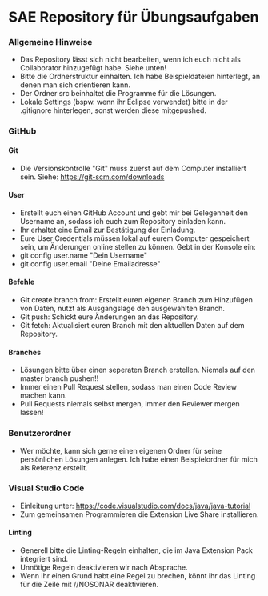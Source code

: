 # SAE Repository für Übungsaufgaben

### Allgemeine Hinweise

- Das Repository lässt sich nicht bearbeiten, wenn ich euch nicht als Collaborator hinzugefügt habe. Siehe unten!
- Bitte die Ordnerstruktur einhalten. Ich habe Beispieldateien hinterlegt, an denen man sich orientieren kann.
- Der Ordner src beinhaltet die Programme für die Lösungen.
- Lokale Settings (bspw. wenn ihr Eclipse verwendet) bitte in der .gitignore hinterlegen, sonst werden diese mitgepushed.

### GitHub

#### Git

- Die Versionskontrolle "Git" muss zuerst auf dem Computer installiert sein. Siehe: https://git-scm.com/downloads

#### User

- Erstellt euch einen GitHub Account und gebt mir bei Gelegenheit den Username an, sodass ich euch zum Repository einladen kann.
- Ihr erhaltet eine Email zur Bestätigung der Einladung.
- Eure User Credentials müssen lokal auf eurem Computer gespeichert sein, um Änderungen online stellen zu können. Gebt in der Konsole ein:
- git config user.name "Dein Username"
- git config user.email "Deine Emailadresse"

#### Befehle

- Git create branch from: Erstellt euren eigenen Branch zum Hinzufügen von Daten, nutzt als Ausgangslage den ausgewählten Branch.
- Git push: Schickt eure Änderungen an das Repository.
- Git fetch: Aktualisiert euren Branch mit den aktuellen Daten auf dem Repository.

#### Branches

- Lösungen bitte über einen seperaten Branch erstellen. Niemals auf den master branch pushen!!
- Immer einen Pull Request stellen, sodass man einen Code Review machen kann.
- Pull Requests niemals selbst mergen, immer den Reviewer mergen lassen!

### Benutzerordner

- Wer möchte, kann sich gerne einen eigenen Ordner für seine persönlichen Lösungen anlegen. Ich habe einen Beispielordner für mich als Referenz erstellt.

### Visual Studio Code

- Einleitung unter: https://code.visualstudio.com/docs/java/java-tutorial
- Zum gemeinsamen Programmieren die Extension Live Share installieren.

#### Linting

- Generell bitte die Linting-Regeln einhalten, die im Java Extension Pack integriert sind.
- Unnötige Regeln deaktivieren wir nach Absprache.
- Wenn ihr einen Grund habt eine Regel zu brechen, könnt ihr das Linting für die Zeile mit //NOSONAR deaktivieren.